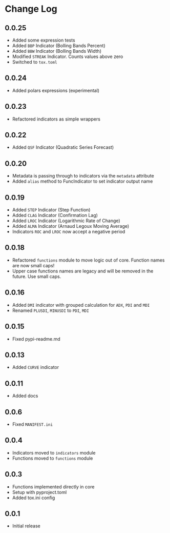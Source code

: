 # Change Log

## 0.0.25
- Added some expression tests
- Added `BBP` Indicator (Bolling Bands Percent)
- Added `BBW` Indicator (Bolling Bands Width)
- Modified `STREAK` Indicator. Counts values above zero
- Switched to `tox.toml`

## 0.0.24
- Added polars expressions (experimental)

## 0.0.23
- Refactored indicators as simple wrappers

## 0.0.22
- Added `QSF` Indicator (Quadratic Series Forecast)  

## 0.0.20
- Metadata is passing through to indicators via the `metadata` attribute
- Added `alias` method to FuncIndicator to set indicator output name

## 0.0.19
- Added `STEP` Indicator (Step Function)
- Added `CLAG` Indicator (Confirmation Lag)
- Added `LROC` Indicator (Logarithmic Rate of Change)
- Added `ALMA` Indicator (Arnaud Legoux Moving Average)
- Indicators `ROC` and `LROC` now accept a negative period

## 0.0.18
- Refactored `functions` module to move logic out of core. Function names are now small caps!
- Upper case functions names are legacy and will be removed in the future. Use small caps.

## 0.0.16
- Added `DMI` indicator with grouped calculation for `ADX`, `PDI` and `MDI`
- Renamed `PLUSDI`, `MINUSDI` to `PDI`, `MDI` 

## 0.0.15
- Fixed pypi-readme.md

## 0.0.13
- Added `CURVE` indicator

## 0.0.11
- Added docs

## 0.0.6
- Fixed `MANIFEST.ini`

## 0.0.4
- Indicators moved to `indicators` module
- Functions moved to `functions` module

## 0.0.3
- Functions implemented directly in core
- Setup with pyproject.toml
- Added tox.ini config

## 0.0.1
- Initial release
